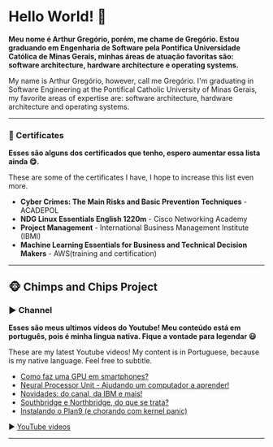 # Hello World! 👋

__Meu nome é Arthur Gregório, porém, me chame de Gregório. Estou graduando em Engenharia de Software pela Pontifica Universidade Católica de Minas Gerais, minhas áreas de atuação favoritas são: software architecture, hardware architecture e operating systems.__

My name is Arthur Gregório, however, call me Gregório. I'm graduating in Software Engineering at the Pontifical Catholic University of Minas Gerais, my favorite areas of expertise are: software architecture, hardware architecture and operating systems.

___
### 📜 Certificates

__Esses são alguns dos certificados que tenho, espero aumentar essa lista ainda 😋.__

These are some of the certificates I have, I hope to increase this list even more.

- **Cyber Crimes: The Main Risks and Basic Prevention Techniques** - ACADEPOL
- **NDG Linux Essentials English 1220m** - Cisco Networking Academy
- **Project Management** - International Business Management Institute (IBMI)
- **Machine Learning Essentials for Business and Technical Decision Makers** - AWS(training and certification)

___

## 🐵 Chimps and Chips Project

### ▶️ Channel

__Esses são meus ultimos vídeos do Youtube! Meu conteúdo está em português, pois é minha lingua nativa. Fique a vontade para legendar 😃__

These are my latest Youtube videos! My content is in Portuguese, because is my native language. Feel free to subtitle.

<!-- YOUTUBE-VIDEOS-LIST:START -->
- [Como faz uma GPU em smartphones?](https://www.youtube.com/watch?v=yXTH75ZV6Jc)
- [Neural Processor Unit - Ajudando um computador a aprender!](https://www.youtube.com/watch?v=KQqKJtPSGEc)
- [Novidades: do canal, da IBM e mais!](https://www.youtube.com/watch?v=qnT2DbcpGXU)
- [Southbridge e Northbridge, do que se trata?](https://www.youtube.com/watch?v=h-efBx9ozgM)
- [Instalando o Plan9 (e chorando com kernel panic)](https://www.youtube.com/watch?v=t0cQSHOuQJ4)
<!-- YOUTUBE-VIDEOS-LIST:END -->

▶ [YouTube videos](https://www.youtube.com/channel/UCAlswkPpSbd4ip_oGcTQZWg?sub_confirmation=1)

___
